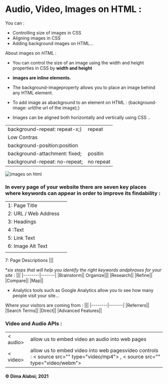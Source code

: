 
# Audio, Video, Images on HTML :

You can :
+ Controlling size of images in CSS
+ Aligning images in CSS
+ Adding background images    on HTML...

 About images on *HTML* :

* You can control the size of an image using the width and height properties in CSS by **width and height**

+ **images are inline elements.**

 + The background-imageproperty allows you to place an image behind any HTML element.

 + To add image as abackground to an element on HTML :
 {background-image: url(the url of the image);} 
 + Images can be aligned both horizontally and vertically using CSS ..
 
 |||
 |--------|-------|
 background-repeat: repeat-x;}| repeat|
 |Low Contras||
 |background-position:position||
 |background-attachment: fixed;|positin|
 |background-repeat: no-repeat;|no repeat|


 ![images on html](https://data-flair.training/blogs/wp-content/uploads/sites/2/2020/07/html-images-df.jpg)

 ### In every page of your website there are seven key places where keywords can appear in order to improve its findability :

 |||
 |--------|-------|
 |1: Page Title
|2: URL / Web Address|
 |3: Headings||
 |4 :Text||
 |5: Link Text||
 |6: Image Alt Text||
 |||
 7: Page Descriptions
|||


**six steps that will help you identify the right keywords andphrases for your site* :
|||
 |--------|-------|
 |Brainstorm||
 Organize|||
 |Research||
 |Refine||
 |Compare||
 |Map||

+ Analytics tools such as Google Analytics allow you to see how many people visit your site...

 Where your visitors are coming from :
 |||
 |--------|-------|
 |Referrers||
 |Search Terms||
 |Direct||
 |Advanced Features||

 ### Video and Audio APIs :

 |||
 |--------|-------|
 | < audio>|allow us to embed video an audio into web pages|
 | < video> |      allow us to embed video  into web pagesvideo controls :  < source src="" type="video/mp4"> , < source src="" type="video/webm">|






 ####  &copy; Dima Alabsi; 2021 
